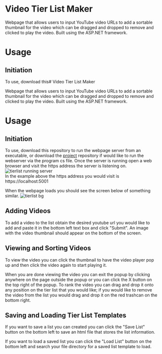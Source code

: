 # Video Tier List Maker

Webpage that allows users to input YouTube video URLs to add a sortable thumbnail for the video which can be dragged and dropped to remove and clicked to play the video. Built using the ASP.NET framework.

# Usage

## Initiation 

To use, download this# Video Tier List Maker

Webpage that allows users to input YouTube video URLs to add a sortable thumbnail for the video which can be dragged and dropped to remove and clicked to play the video. Built using the ASP.NET framework.

# Usage

## Initiation 

To use, download this repository to run the webpage server from an executable, or download the [project](https://github.com/mrmaxwellm9/Video-Tier-List-Maker) repository if would like to run the webserver via the program cs file. Once the server is running open a web browser and visit the https address the server is listening on.
![tierlist running server](https://github.com/mrmaxwellm9/Video-Tier-List-Maker-Build/assets/130167736/239bbb2b-6667-4771-a879-8f966a03d85b)                              
In the example above the https address you would visit is https://localhost:5001

When the webpage loads you should see the screen below of something similar.
![tierlist bg](https://github.com/mrmaxwellm9/Video-Tier-List-Maker-Build/assets/130167736/df0e4005-57d2-4608-b61e-39da56e6c836)


## Adding Videos

To add a video to the list obtain the desired youtube url you would like to add and paste it in the bottom left text box and click "Submit". An image with the video thumbnail should appear on the bottom of the screen.

## Viewing and Sorting Videos

To view the video you can click the thumbnail to have the video player pop up and then click the video again to start playing it. 

When you are done viewing the video you can exit the popup by clicking anywhere on the page outside the popup or you can click the X button on the top right of the popup.
To rank the video you can drag and drop it onto any position on the tier list that you would like; if you would like to remove the video from the list you would drag and drop it on the red trashcan on the bottom right.

## Saving and Loading Tier List Templates

If you want to save a list you can created you can click the "Save List" button on the bottom left to save an html file that stores the list information.

If you want to load a saved list you can click the "Load List" button on the bottom left and search your file directory for a saved list template to load.
